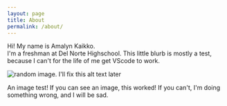 ```yaml
---
layout: page
title: About
permalink: /about/
---
```


Hi! My name is Amalyn Kaikko.<br>
I'm a freshman at Del Norte Highschool. This little blurb is mostly a test, because I can't for the life of me get VScode to work. <br>

![random image. I'll fix this alt text later](https://cdn.britannica.com/38/4038-050-BDDBA6AB/Flag-Thailand.jpg) <br>

An image test! If you can see an image, this worked! If you can't, I'm doing something wrong, and I will be sad.

